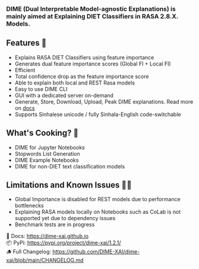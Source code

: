 ### DIME (Dual Interpretable Model-agnostic Explanations) is mainly aimed at Explaining DIET Classifiers in RASA 2.8.X. Models.

## Features 🦄
- Explains RASA DIET Classifiers using feature importance
- Generates dual feature importance scores (Global FI + Local FI)
- Efficient
- Total confidence drop as the feature importance score
- Able to explain both local and REST Rasa models
- Easy to use DIME CLI
- GUI with a dedicated server on-demand
- Generate, Store, Download, Upload, Peak DIME explanations. Read more on [docs](https://dime-xai.github.io)
- Supports Sinhalese unicode / fully Sinhala-English code-switchable

## What's Cooking? 🍪
- DIME for Jupyter Notebooks
- Stopwords List Generation
- DIME Example Notebooks
- DIME for non-DIET text classification models

## Limitations and Known Issues 🤏🏽
- Global Importance is disabled for REST models due to performance bottlenecks
- Explaining RASA models locally on Notebooks such as CoLab is not supported yet due to dependency issues
- Benchmark tests are in progress

📒 Docs: https://dime-xai.github.io  
📦 PyPi: https://pypi.org/project/dime-xai/1.2.1/  
🪵 Full Changelog: https://github.com/DIME-XAI/dime-xai/blob/main/CHANGELOG.md